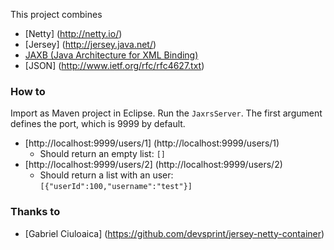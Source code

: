 This project combines

* [Netty] (http://netty.io/)
* [Jersey] (http://jersey.java.net/)
* [JAXB (Java Architecture for XML Binding)](http://www.oracle.com/technetwork/articles/javase/index-140168.html)
* [JSON] (http://www.ietf.org/rfc/rfc4627.txt)

### How to

Import as Maven project in Eclipse. Run the `JaxrsServer`. The first argument defines the port, which is 9999 by default.

* [http://localhost:9999/users/1] (http://localhost:9999/users/1)
  * Should return an empty list: `[]`
* [http://localhost:9999/users/2] (http://localhost:9999/users/2)
  * Should return a list with an user: `[{"userId":100,"username":"test"}]`

### Thanks to

* [Gabriel Ciuloaica] (https://github.com/devsprint/jersey-netty-container)
